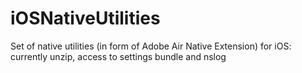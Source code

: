 iOSNativeUtilities
==================

Set of native utilities (in form of Adobe Air Native Extension) for iOS: currently unzip, access to settings bundle and nslog